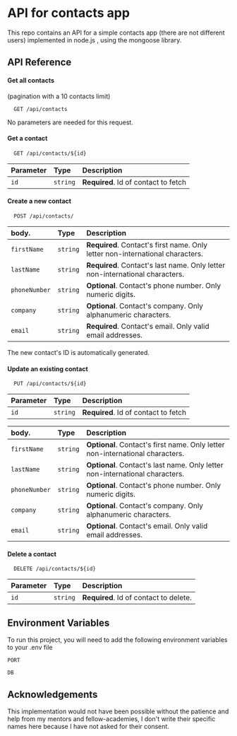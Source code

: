 # API for contacts app
This repo contains an API for a simple contacts app (there are not different users) implemented in node.js , using the mongoose library.

## API Reference

#### Get all contacts 
(pagination with a 10 contacts limit)

```http
  GET /api/contacts
```
No parameters are needed for this request.

#### Get a contact

```http
  GET /api/contacts/${id}
```

| Parameter | Type     | Description                          |
| :-------- | :------- | :----------------------------------- |
| `id`      | `string` | **Required**. Id of contact to fetch |

#### Create a new contact
```http
  POST /api/contacts/
```

| body. | Type     | Description                          |
| :-------- | :------- | :----------------------------------- |
| `firstName`      | `string` | **Required**. Contact's first name. Only letter non-international characters. |
| `lastName`      | `string` | **Required**. Contact's last name. Only letter non-international characters. |
| `phoneNumber`      | `string` | **Optional**. Contact's phone number. Only numeric digits.|
| `company`      | `string` | **Optional**. Contact's company. Only alphanumeric characters. |
| `email`      | `string` | **Required**. Contact's email. Only valid email addresses. |

The new contact's ID is automatically generated.

#### Update an existing contact

```http
  PUT /api/contacts/${id}
```
| Parameter | Type     | Description                          |
| :-------- | :------- | :----------------------------------- |
| `id`      | `string` | **Required**. Id of contact to fetch |

| body. | Type     | Description                          |
| :-------- | :------- | :----------------------------------- |
| `firstName`      | `string` | **Optional**. Contact's first name. Only letter non-international characters. |
| `lastName`      | `string` | **Optional**. Contact's last name. Only letter non-international characters. |
| `phoneNumber`      | `string` | **Optional**. Contact's phone number. Only numeric digits.|
| `company`      | `string` | **Optional**. Contact's company. Only alphanumeric characters. |
| `email`      | `string` | **Optional**. Contact's email. Only valid email addresses. |

#### Delete a contact

```http
  DELETE /api/contacts/${id}
```

| Parameter | Type     | Description                          |
| :-------- | :------- | :----------------------------------- |
| `id`      | `string` | **Required**. Id of contact to delete. |


## Environment Variables

To run this project, you will need to add the following environment variables to your .env file

`PORT`

`DB`

## Acknowledgements

This implementation would not have been possible without the patience and help from my mentors and fellow-academies, I don't write their specific names here because I have not asked for their consent.
